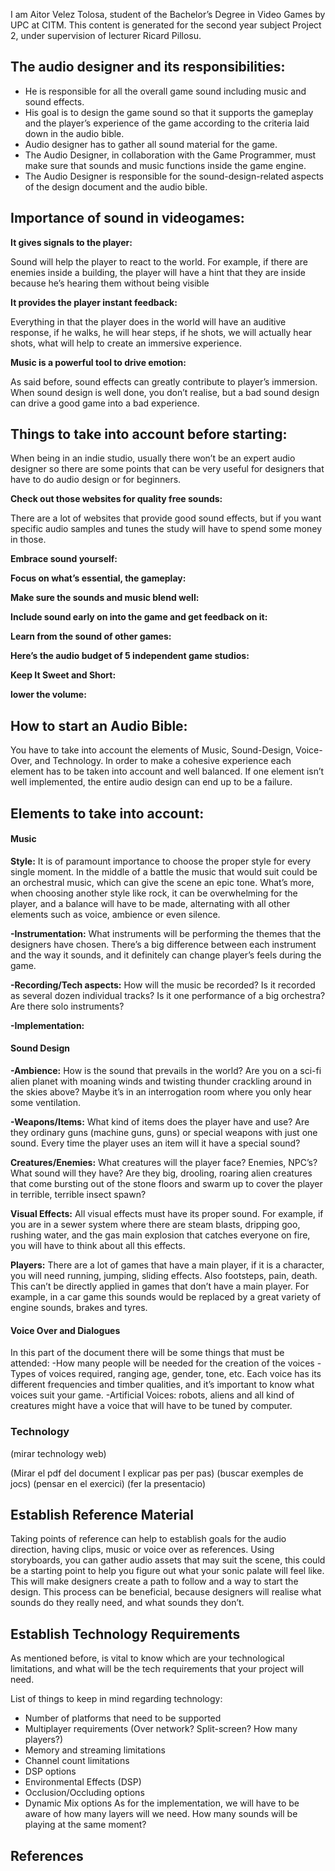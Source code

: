 I am Aitor Velez Tolosa, student of the Bachelor’s Degree in Video Games by UPC at CITM. This content is generated for the second year subject Project 2, under supervision of lecturer Ricard Pillosu.

## The audio designer and its responsibilities:

* He is responsible for all the overall game sound including music and sound effects.
* His goal is to design the game sound so that it supports the gameplay and the player’s experience of the game according to the     criteria laid down in the audio bible.
* Audio designer has to gather all sound material for the game.
* The Audio Designer, in collaboration with the Game Programmer, must make sure that sounds and music functions inside the game engine.
* The Audio Designer is responsible for the sound-design-related aspects of the design document and the audio bible.

## Importance of sound in videogames:

**It gives signals to the player:**

Sound will help the player to react to the world. For example, if there are enemies inside a building, the player will have a hint that they are inside because he’s hearing them without being visible

**It provides the player instant feedback:**

Everything in that the player does in the world will have an auditive response, if he walks, he will hear steps, if he shots, we will actually hear shots, what will help to create an immersive experience.

**Music is a powerful tool to drive emotion:**

As said before, sound effects can greatly contribute to player’s immersion. When sound design is well done, you don’t realise, but a bad sound design can drive a good game into a bad experience.




## Things to take into account before starting:

When being in an indie studio, usually there won’t be an expert audio designer so there are some points that can be very useful for designers that have to do audio design or for beginners.

**Check out those websites for quality free sounds:**

There are a lot of websites that provide good sound effects, but if you want specific audio samples and tunes the study will have to spend some money in those.

**Embrace sound yourself:**

**Focus on what’s essential, the gameplay:**

**Make sure the sounds and music blend well:**

**Include sound early on into the game and get feedback on it:**

**Learn from the sound of other games:**

**Here’s the audio budget of 5 independent game studios:**

**Keep It Sweet and Short:**

**lower the volume:**


## How to start an Audio Bible:

You have to take into account the elements of Music, Sound-Design, Voice-Over, and Technology. In order to make a cohesive experience each element has to be taken into account and well balanced. If one element isn’t well implemented, the entire audio design can end up to be a failure.

## Elements to take into account:

#### Music

**Style:** It is of paramount importance to choose the proper style for every single moment. In the middle of a battle the music that would suit could be an orchestral music, which can give the scene an epic tone. What’s more, when choosing another style like rock, it can be overwhelming for the player, and a balance will have to be made, alternating with all other elements such as voice, ambience or even silence.

**-Instrumentation:** What instruments will be performing the themes that the designers have chosen. There’s a big difference between each instrument and the way it sounds, and it definitely can change player’s feels during the game.

**-Recording/Tech aspects:** How will the music be recorded? Is it recorded as several dozen individual tracks?  Is it one performance of a big orchestra?  Are there solo instruments? 

**-Implementation:**

#### Sound Design

**-Ambience:** How is the sound that prevails in the world? Are you on a sci-fi alien planet with moaning winds and twisting thunder crackling around in the skies above?  Maybe it’s in an interrogation room where you only hear some ventilation.

**-Weapons/Items:** What kind of items does the player have and use? Are they ordinary guns (machine guns, guns) or special weapons with just one sound. Every time the player uses an item will it have a special sound?

**Creatures/Enemies:** What creatures will the player face? Enemies, NPC’s? What sound will they have?   Are they big, drooling, roaring alien creatures that come bursting out of the stone floors and swarm up to cover the player in terrible, terrible insect spawn? 

**Visual Effects:** All visual effects must have its proper sound. For example, if you are in a sewer system where there are steam blasts, dripping goo, rushing water, and the gas main explosion that catches everyone on fire, you will have to think about all this effects.

**Players:** There are a lot of games that have a main player, if it is a character, you will need running, jumping, sliding effects. Also footsteps, pain, death. This can’t be directly applied in games that don’t have a main player. For example, in a car game this sounds would be replaced by a great variety of engine sounds, brakes and tyres.

#### Voice Over and Dialogues
In this part of the document there will be some things that must be attended:
-How many people will be needed for the creation of the voices
-Types of voices required, ranging age, gender, tone, etc. Each voice has its different frequencies and timber qualities, and it’s important to know what voices suit your game.
-Artificial Voices: robots, aliens and all kind of creatures might have a voice that will have to be tuned by computer.

### Technology

 (mirar technology web)

(Mirar el pdf del document I explicar pas per pas)
(buscar exemples de jocs)
(pensar en el exercici)
(fer la presentacio)


## Establish Reference Material
Taking points of reference can help to establish goals for the audio direction, having clips, music or voice over as references. Using storyboards, you can gather audio assets that may suit the scene, this could be a starting point to help you figure out what your sonic palate will feel like. This will make designers create a path to follow and a way to start the design. This process can be beneficial, because designers will realise what sounds do they really need, and what sounds they don’t.

## Establish Technology Requirements

As mentioned before, is vital to know which are your technological limitations, and what will be the tech requirements that your project will need.

List of things to keep in mind regarding technology:

* Number of platforms that need to be supported
* Multiplayer requirements (Over network?  Split-screen?  How many players?)
* Memory and streaming limitations
* Channel count limitations
* DSP options
* Environmental Effects (DSP)
* Occlusion/Occluding options
* Dynamic Mix options
As for the implementation, we will have to be aware of how many layers will we need. How many sounds will be playing at the same moment?

## References

